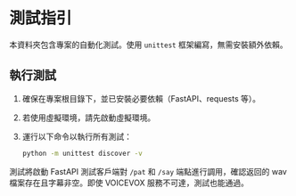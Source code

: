 # 測試指引

本資料夾包含專案的自動化測試。使用 `unittest` 框架編寫，無需安裝額外依賴。

## 執行測試

1. 確保在專案根目錄下，並已安裝必要依賴（FastAPI、requests 等）。
2. 若使用虛擬環境，請先啟動虛擬環境。
3. 運行以下命令以執行所有測試：

   ```bash
   python -m unittest discover -v
   ```

測試將啟動 FastAPI 測試客戶端對 `/pat` 和 `/say` 端點進行調用，確認返回的 wav 檔案存在且字幕非空。即使 VOICEVOX 服務不可達，測試也能通過。